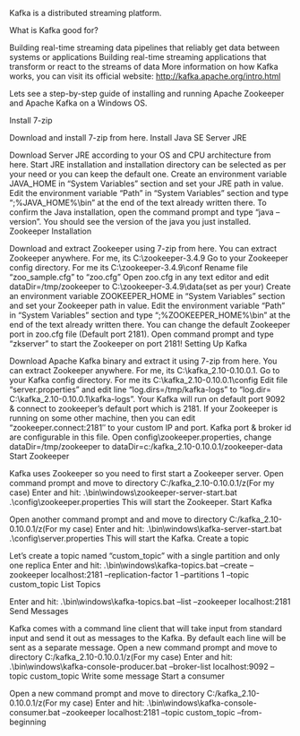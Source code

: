 Kafka is a distributed streaming platform.

What is Kafka good for?

Building real-time streaming data pipelines that reliably get data between systems or applications
Building real-time streaming applications that transform or react to the streams of data
More information on how Kafka works, you can visit its official website: http://kafka.apache.org/intro.html

Lets see a step-by-step guide of installing and running Apache Zookeeper and Apache Kafka on a Windows OS.

Install 7-zip

Download and install 7-zip from here.
Install Java SE Server JRE

Download Server JRE according to your OS and  CPU architecture from here.
Start JRE installation and installation directory can be selected as per your need or you can keep the default one.
Create an environment variable JAVA_HOME in “System Variables” section and set your JRE path in value.
Edit the environment variable “Path” in “System Variables” section and type “;%JAVA_HOME%\bin” at the end of the text already written there.
To confirm the Java installation, open the command prompt and type “java –version”. You should see the version of the java you just installed.
Zookeeper Installation

Download and extract Zookeeper using 7-zip from here. You can extract Zookeeper anywhere. For me, its C:\zookeeper-3.4.9
Go to your Zookeeper config directory. For me its C:\zookeeper-3.4.9\conf
Rename file “zoo_sample.cfg” to “zoo.cfg”
Open zoo.cfg in any text editor and edit dataDir=/tmp/zookeeper to C:\zookeeper-3.4.9\data(set as per your)
Create an environment variable ZOOKEEPER_HOME in “System Variables” section and set your Zookeeper path in value.
Edit the environment variable “Path” in “System Variables” section and type “;%ZOOKEEPER_HOME%\bin” at the end of the text already written there.
You can change the default Zookeeper port in zoo.cfg file (Default port 2181).
Open command prompt and type “zkserver” to start the Zookeeper on port 2181!
Setting Up Kafka

Download Apache Kafka binary and extract it using 7-zip from here. You can extract Zookeeper anywhere. For me, its C:\kafka_2.10-0.10.0.1.
Go to your Kafka config directory. For me its C:\kafka_2.10-0.10.0.1\config
Edit file “server.properties” and edit line “log.dirs=/tmp/kafka-logs” to “log.dir= C:\kafka_2.10-0.10.0.1\kafka-logs”.
Your Kafka will run on default port 9092 & connect to zookeeper’s default port which is 2181.
If your Zookeeper is running on some other machine, then you can edit “zookeeper.connect:2181″ to your custom IP and port. Kafka port & broker id are configurable in this file.
Open config\zookeeper.properties, change dataDir=/tmp/zookeeper to dataDir=c:/kafka_2.10-0.10.0.1/zookeeper-data
Start Zookeeper

Kafka uses Zookeeper so you need to first start a Zookeeper server. Open command prompt and move to directory C:/kafka_2.10-0.10.0.1/z(For my case)
Enter and hit: .\bin\windows\zookeeper-server-start.bat .\config\zookeeper.properties
This will start the Zookeeper.
Start Kafka

Open another command prompt and and move to directory C:/kafka_2.10-0.10.0.1/z(For my case)
Enter and hit: .\bin\windows\kafka-server-start.bat .\config\server.properties
This will start the Kafka.
Create a topic

Let’s create a topic named “custom_topic” with a single partition and only one replica
Enter and hit: .\bin\windows\kafka-topics.bat –create –zookeeper localhost:2181 –replication-factor 1 –partitions 1 –topic custom_topic
List Topics

Enter and hit: .\bin\windows\kafka-topics.bat –list –zookeeper localhost:2181
Send Messages

Kafka comes with a command line client that will take input from standard input and send it out as messages to the Kafka. By default each line will be sent as a separate message.
Open a new command prompt and move to directory C:/kafka_2.10-0.10.0.1/z(For my case)
Enter and hit: .\bin\windows\kafka-console-producer.bat –broker-list localhost:9092 –topic custom_topic
Write some message
Start a consumer

Open a new command prompt and move to directory C:/kafka_2.10-0.10.0.1/z(For my case)
Enter and hit: .\bin\windows\kafka-console-consumer.bat –zookeeper localhost:2181 –topic custom_topic –from-beginning